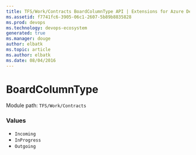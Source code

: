 ```yaml
---
title: TFS/Work/Contracts BoardColumnType API | Extensions for Azure DevOps Services
ms.assetid: f7741fc6-3905-06c1-2607-5b89b8835828
ms.prod: devops
ms.technology: devops-ecosystem
generated: true
ms.manager: douge
author: elbatk
ms.topic: article
ms.author: elbatk
ms.date: 08/04/2016
---
```


# BoardColumnType

Module path: `TFS/Work/Contracts`

### Values

* `Incoming` 
* `InProgress` 
* `Outgoing` 
